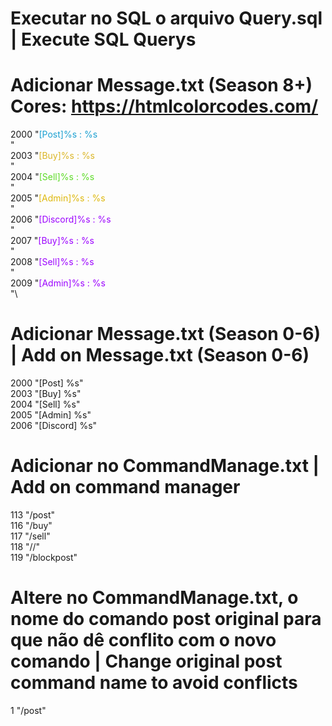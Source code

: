 # Executar no SQL o arquivo Query.sql | Execute SQL Querys

# Adicionar Message.txt (Season 8+) Cores: https://htmlcolorcodes.com/  

2000      "<FONT color='#1ba0d1'>[Post]%s : %s</FONT><BR>"\
2003      "<FONT color='#DBB627'>[Buy]%s : %s</FONT><BR>"\
2004      "<FONT color='#5DDB27'>[Sell]%s : %s</FONT><BR>"\
2005      "<FONT color='#deb80d'>[Admin]%s : %s</FONT><BR>"\
2006      "<FONT color='#9C04FF'>[Discord]%s : %s</FONT><BR>"\
2007      "<FONT color='#9C04FF'>[Buy]%s : %s</FONT><BR>"\
2008      "<FONT color='#9C04FF'>[Sell]%s : %s</FONT><BR>"\
2009      "<FONT color='#9C04FF'>[Admin]%s : %s</FONT><BR>"\

# Adicionar Message.txt (Season 0-6) | Add on Message.txt (Season 0-6)
2000      "[Post] %s"\
2003      "[Buy] %s"\
2004      "[Sell] %s"\
2005      "[Admin] %s"\
2006      "[Discord] %s"

# Adicionar no CommandManage.txt | Add on command manager
113       "/post"\
116       "/buy"\
117       "/sell"\
118       "//"\
119       "/blockpost"

# Altere no CommandManage.txt, o nome do comando post original para que não dê conflito com o novo comando | Change original post command name to avoid conflicts
1         "/post"